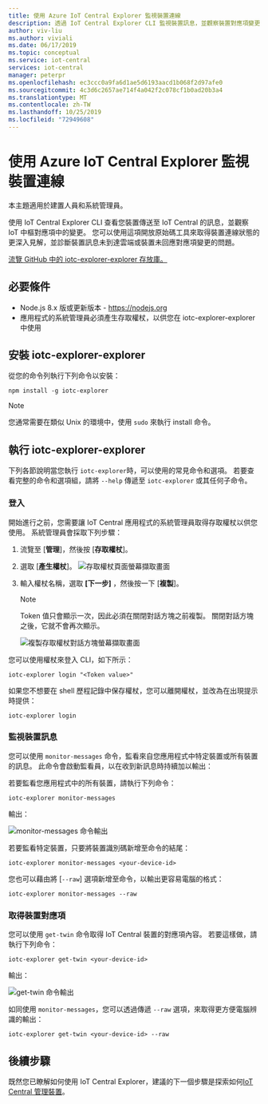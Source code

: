 ```yaml
---
title: 使用 Azure IoT Central Explorer 監視裝置連線
description: 透過 IoT Central Explorer CLI 監視裝置訊息，並觀察裝置對應項變更。
author: viv-liu
ms.author: viviali
ms.date: 06/17/2019
ms.topic: conceptual
ms.service: iot-central
services: iot-central
manager: peterpr
ms.openlocfilehash: ec3ccc0a9fa6d1ae5d6193aacd1b068f2d97afe0
ms.sourcegitcommit: 4c3d6c2657ae714f4a042f2c078cf1b0ad20b3a4
ms.translationtype: MT
ms.contentlocale: zh-TW
ms.lasthandoff: 10/25/2019
ms.locfileid: "72949608"
---
```

# <a name="monitor-device-connectivity-using-the-azure-iot-central-explorer"></a>使用 Azure IoT Central Explorer 監視裝置連線

本主題適用於建置人員和系統管理員。

使用 IoT Central Explorer CLI 查看您裝置傳送至 IoT Central 的訊息，並觀察 IoT 中樞對應項中的變更。 您可以使用這項開放原始碼工具來取得裝置連線狀態的更深入見解，並診斷裝置訊息未到達雲端或裝置未回應對應項變更的問題。

[流覽 GitHub 中的 iotc-explorer-explorer 存放庫。](https://aka.ms/iotciotcexplorercligithub)

## <a name="prerequisites"></a>必要條件

+ Node.js 8.x 版或更新版本 - https://nodejs.org
+ 應用程式的系統管理員必須產生存取權杖，以供您在 iotc-explorer-explorer 中使用

## <a name="install-iotc-explorer"></a>安裝 iotc-explorer-explorer

從您的命令列執行下列命令以安裝：

```cmd/sh
npm install -g iotc-explorer
```

> [!NOTE]
> 您通常需要在類似 Unix 的環境中，使用 `sudo` 來執行 install 命令。

## <a name="run-iotc-explorer"></a>執行 iotc-explorer-explorer

下列各節說明當您執行 `iotc-explorer`時，可以使用的常見命令和選項。 若要查看完整的命令和選項組，請將 `--help` 傳遞至 `iotc-explorer` 或其任何子命令。

### <a name="login"></a>登入

開始進行之前，您需要讓 IoT Central 應用程式的系統管理員取得存取權杖以供您使用。 系統管理員會採取下列步驟：

1. 流覽至 [**管理**]，然後按 [**存取權杖**]。
1. 選取 [**產生權杖**]。
    ![存取權杖頁面螢幕擷取畫面](media/howto-use-iotc-explorer/accesstokenspage.png)

1. 輸入權杖名稱，選取 **[下一步]** ，然後按一下 [**複製**]。
    > [!NOTE]
    > Token 值只會顯示一次，因此必須在關閉對話方塊之前複製。 關閉對話方塊之後，它就不會再次顯示。

    ![複製存取權杖對話方塊螢幕擷取畫面](media/howto-use-iotc-explorer/copyaccesstoken.png)

您可以使用權杖來登入 CLI，如下所示：

```cmd/sh
iotc-explorer login "<Token value>"
```

如果您不想要在 shell 歷程記錄中保存權杖，您可以離開權杖，並改為在出現提示時提供：

```cmd/sh
iotc-explorer login
```

### <a name="monitor-device-messages"></a>監視裝置訊息

您可以使用 `monitor-messages` 命令，監看來自您應用程式中特定裝置或所有裝置的訊息。 此命令會啟動監看員，以在收到新訊息時持續加以輸出：

若要監看您應用程式中的所有裝置，請執行下列命令：

```cmd/sh
iotc-explorer monitor-messages
```

輸出：

![monitor-messages 命令輸出](media/howto-use-iotc-explorer/monitormessages.png)

若要監看特定裝置，只要將裝置識別碼新增至命令的結尾：

```cmd/sh
iotc-explorer monitor-messages <your-device-id>
```

您也可以藉由將 [`--raw`] 選項新增至命令，以輸出更容易電腦的格式：

```cmd/sh
iotc-explorer monitor-messages --raw
```

### <a name="get-device-twin"></a>取得裝置對應項

您可以使用 `get-twin` 命令取得 IoT Central 裝置的對應項內容。 若要這樣做，請執行下列命令：

```cmd/sh
iotc-explorer get-twin <your-device-id>
```

輸出：

![get-twin 命令輸出](media/howto-use-iotc-explorer/getdevicetwin.png)

如同使用 `monitor-messages`，您可以透過傳遞 `--raw` 選項，來取得更方便電腦辨識的輸出：

```cmd/sh
iotc-explorer get-twin <your-device-id> --raw
```

## <a name="next-steps"></a>後續步驟

既然您已瞭解如何使用 IoT Central Explorer，建議的下一個步驟是探索如何[IoT Central 管理裝置](howto-manage-devices.md)。
